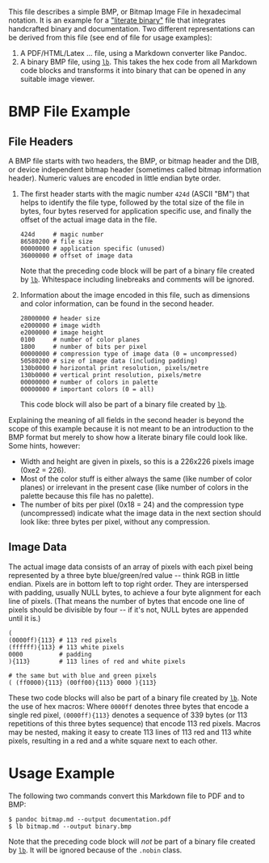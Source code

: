 This file describes a simple BMP, or Bitmap Image File in hexadecimal notation.
It is an example for a ["literate binary"][lb] file that integrates handcrafted
binary and documentation. Two different representations can be derived from this
file (see end of file for usage examples):

 1. A PDF/HTML/Latex ... file, using a Markdown converter like Pandoc.
 2. A binary BMP file, using [`lb`][lb]. This takes the hex code from all
    Markdown code blocks and transforms it into binary that can be opened in any
    suitable image viewer.

# BMP File Example

## File Headers

A BMP file starts with two headers, the BMP, or bitmap header and the DIB, or
device independent bitmap header (sometimes called bitmap information header).
Numeric values are encoded in little endian byte order.

 1. The first header starts with the magic number `424d` (ASCII "BM") that helps
    to identify the file type, followed by the total size of the file in bytes,
    four bytes reserved for application specific use, and finally the offset of
    the actual image data in the file.

        424d     # magic number
        86580200 # file size
        00000000 # application specific (unused)
        36000000 # offset of image data

    Note that the preceding code block will be part of a binary file created by
    [`lb`][lb]. Whitespace including linebreaks and comments will be ignored.

 2. Information about the image encoded in this file, such as dimensions and
    color information, can be found in the second header.

        28000000 # header size
        e2000000 # image width
        e2000000 # image height
        0100     # number of color planes
        1800     # number of bits per pixel
        00000000 # compression type of image data (0 = uncompressed)
        50580200 # size of image data (including padding)
        130b0000 # horizontal print resolution, pixels/metre
        130b0000 # vertical print resolution, pixels/metre
        00000000 # number of colors in palette
        00000000 # important colors (0 = all)

    This code block will also be part of a binary file created by [`lb`][lb].

Explaining the meaning of all fields in the second header is beyond the scope of
this example because it is not meant to be an introduction to the BMP format but
merely to show how a literate binary file could look like. Some hints, however:

  * Width and height are given in pixels, so this is a 226x226 pixels image
    (0xe2 = 226).
  * Most of the color stuff is either always the same (like number of color
    planes) or irrelevant in the present case (like number of colors in the
    palette because this file has no palette).
  * The number of bits per pixel (0x18 = 24) and the compression type
    (uncompressed) indicate what the image data in the next section should look
    like: three bytes per pixel, without any compression.

## Image Data

The actual image data consists of an array of pixels with each pixel being
represented by a three byte blue/green/red value -- think RGB in little endian.
Pixels are in bottom left to top right order. They are interspersed with
padding, usually NULL bytes, to achieve a four byte alignment for each line of
pixels. (That means the number of bytes that encode one line of pixels should be
divisible by four -- if it's not, NULL bytes are appended until it is.)

    (
    (0000ff){113} # 113 red pixels
    (ffffff){113} # 113 white pixels
    0000          # padding
    ){113}        # 113 lines of red and white pixels

    # the same but with blue and green pixels
    ( (ff0000){113} (00ff00){113} 0000 ){113}

These two code blocks will also be part of a binary file created by [`lb`][lb].
Note the use of hex macros: Where `0000ff` denotes three bytes that encode a
single red pixel, `(0000ff){113}` denotes a sequence of 339 bytes (or 113
repetitions of this three bytes sequence) that encode 113 red pixels. Macros may
be nested, making it easy to create 113 lines of 113 red and 113 white pixels,
resulting in a red and a white square next to each other.

# Usage Example

The following two commands convert this Markdown file to PDF and to BMP:

~~~ {.nobin}
$ pandoc bitmap.md --output documentation.pdf
$ lb bitmap.md --output binary.bmp
~~~

Note that the preceding code block will *not* be part of a binary file created
by [`lb`][lb]. It will be ignored because of the `.nobin` class.

[lb]: https://github.com/marhop/literate-binary
